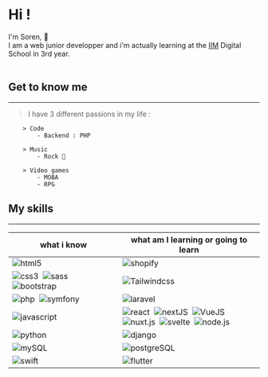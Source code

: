 # **Hi !**
I'm Soren, :rocket: <br>
I am a web junior developper and i'm actually learning at the [IIM](https://iim.fr) Digital School in 3rd year.<br>
<br>
## **Get to know me**
<hr>

> I have 3 different passions in my life :

        > Code
            - Backend : PHP

        > Music
            - Rock 🎸

        > Video games 
            - MOBA
            - RPG

## **My skills**<br>
<hr>

| what i know | what am I learning or going to learn |
| - | - |
| ![html5](https://img.shields.io/badge/-html5-05122A?style=flat&logo=html5)&nbsp; | ![shopify](https://img.shields.io/badge/-shopify-05122A?style=flat&logo=shopify)&nbsp;  |
| ![css3](https://img.shields.io/badge/-css3-05122A?style=flat&logo=css3)&nbsp; ![sass](https://img.shields.io/badge/-sass-05122A?style=flat&logo=sass)&nbsp;  ![bootstrap](https://img.shields.io/badge/-bootstrap-05122A?style=flat&logo=bootstrap)&nbsp; | ![Tailwindcss](https://img.shields.io/badge/-tailwindcss-05122A?style=flat&logo=Tailwindcss)&nbsp; |
| ![php](https://img.shields.io/badge/-php-05122A?style=flat&logo=php)&nbsp; ![symfony](https://img.shields.io/badge/-symfony-05122A?style=flat&logo=symfony)&nbsp; | ![laravel](https://img.shields.io/badge/-laravel-05122A?style=flat&logo=laravel)&nbsp; |
| ![javascript](https://img.shields.io/badge/-javascript-05122A?style=flat&logo=javascript)&nbsp;  |  ![react](https://img.shields.io/badge/-react-05122A?style=flat&logo=react)&nbsp; ![nextJS](https://img.shields.io/badge/-next.js-05122A?style=flat&logo=next.js)&nbsp; ![VueJS](https://img.shields.io/badge/-vue.js-05122A?style=flat&logo=vue.js)&nbsp; <br> ![nuxt.js](https://img.shields.io/badge/-nuxt.js-05122A?style=flat&logo=nuxt.js)&nbsp; ![svelte](https://img.shields.io/badge/-svelte-05122A?style=flat&logo=svelte)&nbsp; ![node.js](https://img.shields.io/badge/-node.js-05122A?style=flat&logo=node.js)&nbsp; |
| ![python](https://img.shields.io/badge/-python-05122A?style=flat&logo=python)&nbsp; | ![django](https://img.shields.io/badge/-django-05122A?style=flat&logo=django)&nbsp; |
| ![mySQL](https://img.shields.io/badge/-mySQL-05122A?style=flat&logo=mySQL)&nbsp; | ![postgreSQL](https://img.shields.io/badge/-postgreSQL-05122A?style=flat&logo=postgreSQL)&nbsp; |
| ![swift](https://img.shields.io/badge/-swift-05122A?style=flat&logo=swift)&nbsp; | ![flutter](https://img.shields.io/badge/-flutter-05122A?style=flat&logo=flutter)&nbsp; |

